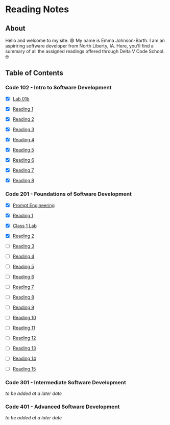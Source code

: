 # Reading Notes

## About

Hello and welcome to my site. :smile: My name is Emma Johnson-Barth. I am an aspiriring software developer from North Liberty, IA. Here, you'll find a summary of all the assigned readings offered through Delta V Code School. :nerd_face:


## Table of Contents

### Code 102 - Intro to Software Development

- [x] [Lab 01b](102/Lab01b.md)

- [x] [Reading 1](102/Read01.md)

- [x] [Reading 2](102/Read02.md)

- [x] [Reading 3](102/Read03.md)

- [x] [Reading 4](102/Read04.md)

- [x] [Reading 5](102/Read05.md)

- [x] [Reading 6](102/Read06.md)

- [x] [Reading 7](102/Read07.md)

- [x] [Reading 8](102/Read08.md)

### Code 201 - Foundations of Software Development

- [x] [Prompt Engineering](201/prompt-engineering.md)

- [x] [Reading 1](201/201Read01.md)

- [x] [Class 1 Lab](201/Class1Lab/index.html)

- [x] [Reading 2](201/201Read02.md)

- [ ] [Reading 3](201/201Read03.md)

- [ ] [Reading 4](201/201Read04.md)

- [ ] [Reading 5](201/201Read05.md)

- [ ] [Reading 6](201/201Read06.md)

- [ ] [Reading 7](201/201Read07.md)

- [ ] [Reading 8](201/201Read08.md)

- [ ] [Reading 9](201/201Read09.md)

- [ ] [Reading 10](201/201Read10.md)

- [ ] [Reading 11](201/201Read11.md)

- [ ] [Reading 12](201/201Read12.md)

- [ ] [Reading 13](201/201Read13.md)

- [ ] [Reading 14](201/201Read14.md)

- [ ] [Reading 15](201/201Read15.md)

### Code 301 - Intermediate Software Development

*to be added at a later date*

### Code 401 - Advanced Software Development

*to be added at a later date*
